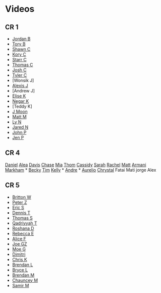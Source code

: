 # Videos

## CR 1
- [Jordan B](https://youtu.be/k0vrkt3ZshI)
- [Tory B](https://youtu.be/5g9l4Wy6nWk)
- [Shawn C](https://youtu.be/iyq3yhrQrT8)
- [Kory C](https://youtu.be/n9Ij2QlK8lw)
- [Starr C](https://vimeo.com/sipofstarrshine/gobblr)
- [Thomas C](https://youtu.be/Y_YOX4C3jSA)
- [Josh C](https://www.youtube.com/watch?v=bong7TdNvsQ)
- [Tyler C](https://youtu.be/U9797AwZW84)
- [Wonsik J]
- [Alexis J](https://www.youtube.com/watch?v=DbKaucDf9z8&feature=youtu.be)
- [Andrew J]
- [Elise K](https://vimeo.com/146351674)
- [Negar K](https://youtu.be/2hxaLOyUe8o)
- [Teddy K]
- [J Moon](https://youtu.be/9pGE7usy8Fk)
- [Matt M](https://youtu.be/w2sv41jC6QY)
- [Ly N](https://youtu.be/gljZMWlufWg)
- [Jared N](https://youtu.be/AjXpgQ-_RWo)
- [John P](https://vimeo.com/146407349)
- [Jen P](https://www.youtube.com/watch?v=d7BWhb3rNYE)

## CR 4

[Daniel](https://youtu.be/XwXj5B-cLko)
[Alea](https://youtu.be/ATPRXITxcDA)
[Davis](https://youtu.be/yUi4s70v96M)
[Chase](https://vimeo.com/146390337)
[Mia](https://www.youtube.com/watch?v=IulKaOCzOFw)
[Thom](https://youtu.be/t137KS8Oolc)
[Cassidy](https://www.youtube.com/watch?v=O1W8MmfYdjA)
[Sarah](https://www.youtube.com/watch?v=eXAU_U-txmw)
[Rachel](https://www.youtube.com/watch?v=Oa0SeCfCIh4)
[Matt](https://vimeo.com/146405675)
[Armani](https://youtu.be/Sxw3j6EATOE)
[Markham](https://www.youtube.com/watch?v=4QE9xgNEKfY&feature=youtu.be) *
[Becky](http://www.youtube.com/watch?v=Yhs82IStMls)
[Tim](https://youtu.be/3zG9rLCDrqA)
[Kelly](https://vimeo.com/146415507) *
[Andre](https://www.youtube.com/watch?v=HcuCPKN4GNE) *
[Aurelio](https://youtu.be/IKviZaKpGOM)
[Chrystal](https://youtu.be/1Qe5Pkhqkcw)
Fatai
Mati
jorge
Alex


## CR 5
- [Britton W](https://www.youtube.com/watch?v=mws-ltvsehM&feature=youtu.be)
- [Peter Z](https://www.youtube.com/watch?v=2JE2NFTtPsg)
- [Eric S](https://youtu.be/0DBcu-vcKAY)
- [Dennis T](https://youtu.be/6_jNkj7pPBs)
- [Thomas S](https://youtu.be/EyrqdqShnYI)
- [Qadriyyah T](https://youtu.be/ULcUpBbhojk)
- [Roshana D](https://github.com/ga-dc/project2/issues/453)
- [Rebecca E](https://youtu.be/Tl4IHAWDveo)
- [Alice F]( https://youtu.be/QU3-fTdoqpU)
- [Joe GZ](https://www.youtube.com/watch?v=u7D5A4q9eLU)
- [Moe G](https://www.youtube.com/watch?v=5N9B3L8JJec)
- [Dimitri](https://www.youtube.com/watch?v=tH17JguzvJU&feature=youtu.be)
- [Chris K](https://youtu.be/Ua4pjrz9LE0)
- [Brendan L]()
- [Bryce L](https://youtu.be/RVsxQzW67iU)
- [Brendan M](https://www.youtube.com/watch?v=y6ObYOAcvfE&feature=youtu.be)
- [Chauncey M]()
- [Samir M](https://youtu.be/9vtt-ZA3WKs)
